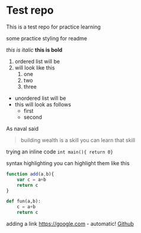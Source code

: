 # Test repo
This is a test repo for practice learning

some practice styling for readme

*this is italic*
**this is bold**

1. ordered list will be
1. will look like this
    1. one
    1. two
    1. three

* unordered list will be
* this will look as follows
    * first
    * second


As naval said 
> building wealth is a skill
> you can learn that skill

trying an inline code `int main(){ return 0}`

syntax highlighting
you can highlight them like this
```javascript
function add(a,b){
    var c = a+b
    return c
}
```

```python
def fun(a,b):
    c = a+b
    return c
```

adding a link 
https://google.com - automatic!
[Github](http://github.com)